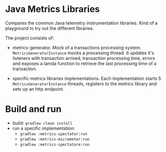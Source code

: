 # Java Metrics Libraries 
Compares the common Java telemetry instrumentation libraries. Kind of a playground to try out the different libraries. 

The project consists of:
* metrics-generator. Mock of a transactions processing system. `MetricsGeneratorInstance` mocks a processing thread. 
It updates it's listeners with transaction arrived, transaction processing time, errors and exposes a lamda function to retrieve the last processing time of a transaction.

* specific metrics libraries implementations. Each implementation starts 5 `MetricsGeneratorInstance` threads, registers to the metrics library and sets up an http endpoint. 

# Build and run
 * build: `gradlew clean install`
 * run a specific implementation: 
    * `gradlew :metrics-spectator:run` 
    * `gradlew :metrics-micrometer:run`
    * `gradlew :metrics-spectatore:run`
    
  
 
 